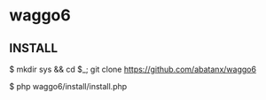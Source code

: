 # waggo6

## INSTALL
$ mkdir sys && cd $_; git clone https://github.com/abatanx/waggo6

$ php waggo6/install/install.php
